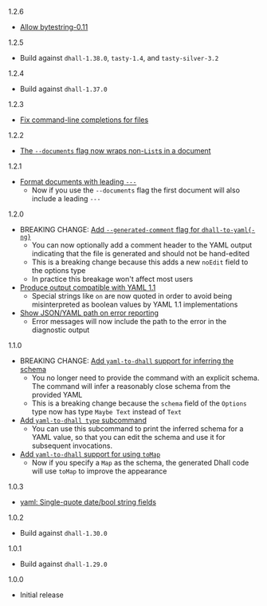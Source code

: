 1.2.6

* [Allow bytestring-0.11](https://github.com/dhall-lang/dhall-haskell/pull/2144)

1.2.5

* Build against `dhall-1.38.0`, `tasty-1.4`, and `tasty-silver-3.2`

1.2.4

* Build against `dhall-1.37.0`

1.2.3

* [Fix command-line completions for files](https://github.com/dhall-lang/dhall-haskell/pull/2034)

1.2.2

* [The `--documents` flag now wraps non-`List`s in a document](https://github.com/dhall-lang/dhall-haskell/pull/1977)

1.2.1

* [Format documents with leading `---`](https://github.com/dhall-lang/dhall-haskell/pull/1865)
    * Now if you use the `--documents` flag the first document will also
      include a leading `---`

1.2.0

* BREAKING CHANGE: [Add `--generated-comment` flag for `dhall-to-yaml{-ng}`](https://github.com/dhall-lang/dhall-haskell/pull/1840)
    * You can now optionally add a comment header to the YAML output
      indicating that the file is generated and should not be hand-edited
    * This is a breaking change because this adds a new `noEdit` field to the
      options type
    * In practice this breakage won't affect most users
* [Produce output compatible with YAML 1.1](https://github.com/dhall-lang/dhall-haskell/pull/1788)
    * Special strings like `on` are now quoted in order to avoid being
      misinterpreted as boolean values by YAML 1.1 implementations
* [Show JSON/YAML path on error reporting](https://github.com/dhall-lang/dhall-haskell/pull/1799)
    * Error messages will now include the path to the error in the diagnostic
      output

1.1.0

* BREAKING CHANGE: [Add `yaml-to-dhall` support for inferring the schema](https://github.com/dhall-lang/dhall-haskell/pull/1773)
    * You no longer need to provide the command with an explicit schema.  The
      command will infer a reasonably close schema from the provided YAML
    * This is a breaking change because the `schema` field of the `Options` type
      now has type `Maybe Text` instead of `Text`
* [Add `yaml-to-dhall type` subcommand](https://github.com/dhall-lang/dhall-haskell/pull/1776)
    * You can use this subcommand to print the inferred schema for a YAML value,
      so that you can edit the schema and use it for subsequent invocations.
* [Add `yaml-to-dhall` support for using `toMap`](https://github.com/dhall-lang/dhall-haskell/pull/1745)
    * Now if you specify a `Map` as the schema, the generated Dhall code will
      use `toMap` to improve the appearance

1.0.3

* [yaml: Single-quote date/bool string fields](https://github.com/dhall-lang/dhall-haskell/commits/master/dhall-json)

1.0.2

* Build against `dhall-1.30.0`

1.0.1

* Build against `dhall-1.29.0`

1.0.0

* Initial release
